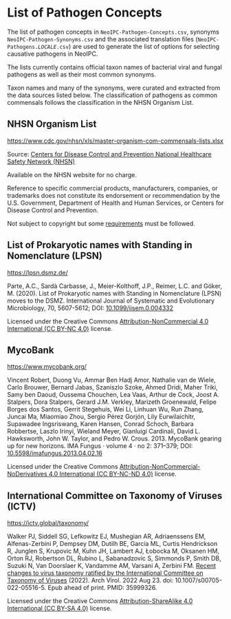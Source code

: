 # List of Pathogen Concepts

The list of pathogen concepts in `NeoIPC-Pathogen-Concepts.csv`, synonyms `NeoIPC-Pathogen-Synonyms.csv` and the associated translation files (`NeoIPC-Pathogens.`*`LOCALE`*`.csv`) are used to generate the list of options for selecting causative pathogens in NeoIPC.

The lists currently contains official taxon names of bacterial viral and fungal pathogens as well as their most common synonyms.

Taxon names and many of the synonyms, were curated and extracted from the data sources listed below. The classification of pathogens as common commensals follows the classification in the NHSN Organism List.

## NHSN Organism List

<https://www.cdc.gov/nhsn/xls/master-organism-com-commensals-lists.xlsx>

Source: [Centers for Disease Control and Prevention National Healthcare Safety Network (NHSN)](https://www.cdc.gov/nhsn/index.html)

Available on the NHSN website for no charge.

Reference to specific commercial products, manufacturers, companies, or trademarks does not constitute its endorsement or recommendation by the U.S. Government, Department of Health and Human Services, or Centers for Disease Control and Prevention.

Not subject to copyright but some [requirements](https://www.cdc.gov/other/agencymaterials.html) must be followed.

## List of Prokaryotic names with Standing in Nomenclature (LPSN)

<https://lpsn.dsmz.de/>

Parte, A.C., Sardà Carbasse, J., Meier-Kolthoff, J.P., Reimer, L.C. and Göker, M. (2020). List of Prokaryotic names with Standing in Nomenclature (LPSN) moves to the DSMZ. International Journal of Systematic and Evolutionary Microbiology, 70, 5607-5612; DOI: [10.1099/ijsem.0.004332](https://doi.org/10.1099/ijsem.0.004332)

Licensed under the Creative Commons [Attribution-NonCommercial 4.0 International (CC BY-NC 4.0)](https://creativecommons.org/licenses/by-nc/4.0/) license.

## MycoBank

<https://www.mycobank.org/>

Vincent Robert, Duong Vu, Ammar Ben Hadj Amor, Nathalie van de Wiele, Carlo Brouwer, Bernard Jabas, Szaniszlo Szoke, Ahmed Dridi, Maher Triki, Samy ben Daoud, Oussema Chouchen, Lea Vaas, Arthur de Cock, Joost A. Stalpers, Dora Stalpers, Gerard J.M. Verkley, Marizeth Groenewald, Felipe Borges dos Santos, Gerrit Stegehuis, Wei Li, Linhuan Wu, Run Zhang, Juncai Ma, Miaomiao Zhou, Sergio Pérez Gorjón, Lily Eurwilaichitr, Supawadee Ingsriswang, Karen Hansen, Conrad Schoch, Barbara Robbertse, Laszlo Irinyi, Wieland Meyer, Gianluigi Cardinali, David L. Hawksworth, John W. Taylor, and Pedro W. Crous. 2013. MycoBank gearing up for new horizons. IMA Fungus · volume 4 · no 2: 371–379; DOI: [10.5598/imafungus.2013.04.02.16](https://doi.org/10.5598/imafungus.2013.04.02.16)

Licensed under the Creative Commons [Attribution-NonCommercial-NoDerivatives 4.0 International (CC BY-NC-ND 4.0)](https://creativecommons.org/licenses/by-nc-nd/4.0/) license.

## International Committee on Taxonomy of Viruses (ICTV)

<https://ictv.global/taxonomy/>

Walker PJ, Siddell SG, Lefkowitz EJ, Mushegian AR, Adriaenssens EM, Alfenas-Zerbini P, Dempsey DM, Dutilh BE, García ML, Curtis Hendrickson R, Junglen S, Krupovic M, Kuhn JH, Lambert AJ, Łobocka M, Oksanen HM, Orton RJ, Robertson DL, Rubino L, Sabanadzovic S, Simmonds P, Smith DB, Suzuki N, Van Doorslaer K, Vandamme AM, Varsani A, Zerbini FM. [Recent changes to virus taxonomy ratified by the International Committee on Taxonomy of Viruses](https://link.springer.com/article/10.1007/s00705-022-05516-5) (2022). Arch Virol. 2022 Aug 23. doi: 10.1007/s00705-022-05516-5. Epub ahead of print. PMID: 35999326.

Licensed under the Creative Commons [Attribution-ShareAlike 4.0 International (CC BY-SA 4.0)](http://creativecommons.org/licenses/by-sa/4.0/) license.
